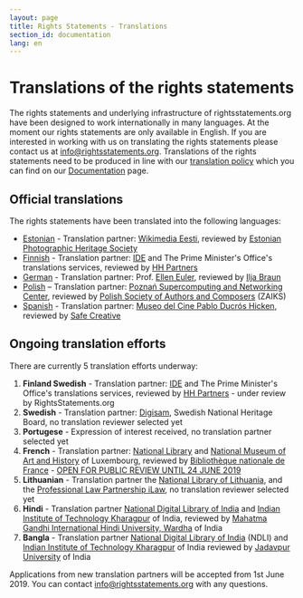 ```yaml
---
layout: page
title: Rights Statements - Translations
section_id: documentation
lang: en
---
```


# Translations of the rights statements

The rights statements and underlying infrastructure of rightsstatements.org have been designed to work internationally in many languages. At the moment our rights statements are only available in English. If you are interested in working with us on translating the rights statements please contact us at [info@rightsstatements.org](mailto:info@rightsstatements.org). Translations of the rights statements need to be produced in line with our [translation policy](/en/documentation/translation-policy/) which you can find on our [Documentation](/en/documentation/) page.

<div class="box">

## Official translations

The rights statements have been translated into the following languages:

* [Estonian](http://rightsstatements.org/page/1.0/?language=et) - Translation partner: [Wikimedia Eesti](https://ee.wikimedia.org/wiki/Esileht), reviewed by [Estonian Photographic Heritage Society](http://fotoparand.org.ee/wp/eng/)
* [Finnish](http://rightsstatements.org/page/1.0/?language=fi) - Translation partner: [IDE](http://ide.fi/english/index.php?file=kop1.php) and The Prime Minister's Office's translations services, reviewed by [HH Partners](https://www.hhpartners.fi/en/)
* [German](http://rightsstatements.org/page/1.0/?language=de) - Translation partner: Prof. [Ellen Euler](https://www.fh-potsdam.de/studieren/fachbereiche/informationswissenschaften/personen/lehrende/detailansicht/person-action/ellen-euler/show/Person/), reviewed by [Ilja Braun](http://iljabraun.de/)
* [Polish](http://rightsstatements.org/page/1.0/?language=pl) – Translation partner: [Poznań Supercomputing and Networking Center](http://www.man.poznan.pl/online/en/), reviewed by [Polish Society of Authors and Composers](https://www.zaiks.org.pl/) (ZAIKS)
* [Spanish](http://rightsstatements.org/page/1.0/?language=es) - Translation partner: [Museo del Cine Pablo Ducrós Hicken](http://museodelcineba.org/), reviewed by [Safe Creative](https://www.safecreative.org/)

## Ongoing translation efforts

There are currently 5 translation efforts underway:
1. **Finland Swedish** - Translation partner: [IDE](http://ide.fi/english/index.php?file=kop1.php) and The Prime Minister's Office's translations services, reviewed by [HH Partners](https://www.hhpartners.fi/en/) - under review by RightsStatements.org
2. **Swedish** - Translation partner: [Digisam](http://www.digisam.se/?lang=en), Swedish National Heritage Board, no translation reviewer selected yet
3. **Portugese** - Expression of interest received, no translation partner selected yet
4. **French** - Translation partner: [National Library](http://bnl.lu) and [National Museum of Art and History](http://mnha.lu) of Luxembourg, reviewed by [Bibliothèque nationale de France](http://bnf.fr) - [OPEN FOR PUBLIC REVIEW UNTIL 24 JUNE 2019](https://docs.google.com/document/d/1t5Pe5Kz8jAKsTeveFpihD4zvR5p7Z9aNWf60tZyhwfg/)
5. **Lithuanian** - Translation partner the [National Library of Lithuania](https://www.lnb.lt/), and the [Professional Law Partnership iLaw](http://en.ilawfirm.lt/), no translation reviewer selected yet
6. **Hindi** - Translation partner [National Digital Library of India](https://ndl.iitkgp.ac.in/) and [Indian Institute of Technology Kharagpur](http://www.iitkgp.ac.in/) of India, reviewed by [Mahatma Gandhi International Hindi University, Wardha](http://www.hindivishwa.org/Default.aspx) of India
7. **Bangla** - Translation partner [National Digital Library of India](https://ndl.iitkgp.ac.in/) (NDLI) and [Indian Institute of Technology Kharagpur](http://www.iitkgp.ac.in/) of India reviewed by [Jadavpur University](http://www.jaduniv.edu.in/) of India

Applications from new translation partners will be accepted from 1st June 2019. You can contact [info@rightsstatements.org](mailto:info@rightsstatements.org) with any questions.
</div>
